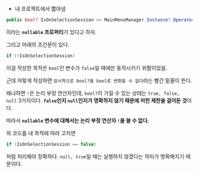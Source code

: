 - 내 프로젝트에서 뽑아냄
```cs
public bool? IsOnSelectionSession => MainMenuManager.Instance?.OperatorSelectionSession;
```
이라는 **`nullable` 프로퍼티**가 있다고 하자.

그리고 아래의 조건문이 있다.
```cs
if (!IsOnSelectionSession)
```

이걸 작성한 목적은 `bool`인 변수가 `false`일 때에만 동작시키기 위함이었음.

근데 저렇게 작성하면 `암시적으로 bool?을 bool로 변환할 수 없다`라는 빨간 밑줄이 뜬다. 

왜냐하면 `!`은 논리 부정 연산자인데, `bool?`이 가질 수 있는 상태는 `true, false, null` 3가지이다. **`false`인지 `null`인지가 명확하지 않기 때문에 저런 제한을 걸어둔 것**이다.

따라서 **`nullable` 변수에 대해서는 논리 부정 연산자 `!`을 쓸 수 없다.** 

위 코드를 내 목적에 따라 고치면
```cs
if (IsOnSelectionSession == false)
```
처럼 처리해야 정확하다. `null, true`일 때는 실행하지 않겠다는 의미가 명확해지기 때문이다.